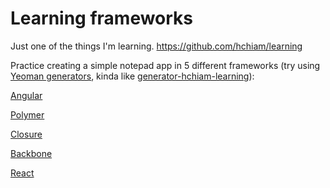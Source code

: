 # Learning frameworks

Just one of the things I'm learning. <https://github.com/hchiam/learning>

Practice creating a simple notepad app in 5 different frameworks (try using [Yeoman generators](https://yeoman.io/generators/), kinda like [generator-hchiam-learning](https://github.com/hchiam/generator-hchiam-learning)):

[Angular](https://github.com/hchiam/learning-angular)

[Polymer](https://github.com/hchiam/learning-polymer)

[Closure](https://github.com/hchiam/learning-closure)

[Backbone](https://github.com/hchiam/learning-backbone)

[React](https://github.com/hchiam/learning-reactjs)
